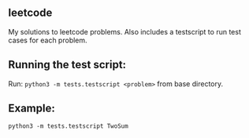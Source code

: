 ## leetcode
My solutions to leetcode problems. Also includes a testscript to run test cases for each problem.  

## Running the test script:
Run: `python3 -m tests.testscript <problem>` from base directory.  

## Example: 
`python3 -m tests.testscript TwoSum`
